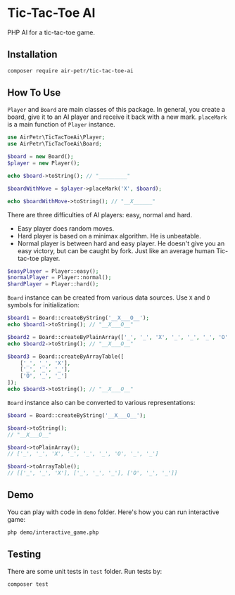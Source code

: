 # Tic-Tac-Toe AI

PHP AI for a tic-tac-toe game.

## Installation

```bash
composer require air-petr/tic-tac-toe-ai
```

## How To Use

`Player` and `Board` are main classes of this package. In general, you create a board, give it to an AI player and receive it back with a new mark. `placeMark` is a main function of `Player` instance.

```php
use AirPetr\TicTacToeAi\Player;
use AirPetr\TicTacToeAi\Board;

$board = new Board();
$player = new Player();

echo $board->toString(); // "_________"

$boardWithMove = $player->placeMark('X', $board);

echo $boardWithMove->toString(); // "__X______"
```

There are three difficulties of AI players: easy, normal and hard.
- Easy player does random moves. 
- Hard player is based on a minimax algorithm. He is unbeatable.
- Normal player is between hard and easy player. He doesn't give you an easy victory, but can be caught by fork. Just like an average human Tic-tac-toe player.

```php
$easyPlayer = Player::easy();
$normalPlayer = Player::normal();
$hardPlayer = Player::hard();
```

`Board` instance can be created from various data sources. Use `X` and `O` symbols for initialization:

```php
$board1 = Board::createByString('__X___O__');
echo $board1->toString(); // "__X___O__"

$board2 = Board::createByPlainArray(['_', '_', 'X', '_', '_', '_', 'O', '_', '_']);
echo $board2->toString(); // "__X___O__"

$board3 = Board::createByArrayTable([
    ['_', '_', 'X'],
    ['_', '_', '_'],
    ['O', '_', '_']
]);
echo $board3->toString(); // "__X___O__"
```

`Board` instance also can be converted to various representations:

```php
$board = Board::createByString('__X___O__');

$board->toString();
// "__X___O__"

$board->toPlainArray();
// ['_', '_', 'X', '_', '_', '_', 'O', '_', '_']

$board->toArrayTable();
// [['_', '_', 'X'], ['_', '_', '_'], ['O', '_', '_']]
```

## Demo

You can play with code in `demo` folder. Here's how you can run interactive game:

```bash
php demo/interactive_game.php
```

## Testing

There are some unit tests in `test` folder. Run tests by:

``` bash
composer test
```
